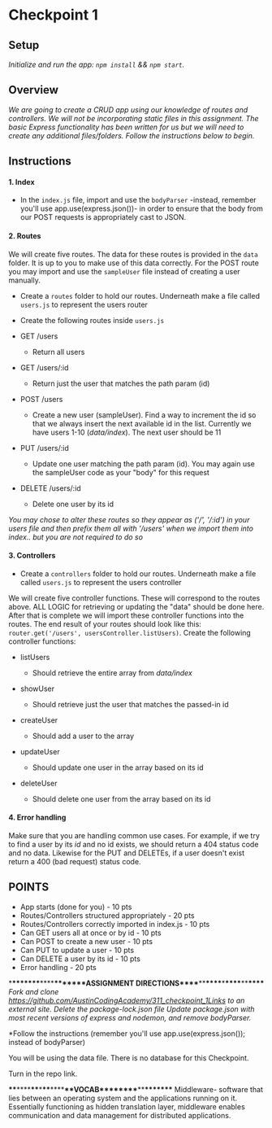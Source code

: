 # Checkpoint 1

## Setup

_Initialize and run the app: `npm install` && `npm start`._

## Overview

_We are going to create a CRUD app using our knowledge of *routes* and *controllers*. We will not be incorporating static files in this assignment. The basic Express functionality has been written for us but we will need to create any additional files/folders. Follow the instructions below to begin._

## Instructions

#### 1. Index

- In the `index.js` file, import and use the `bodyParser` -instead, remember you'll use app.use(express.json())- in order to ensure that the body from our POST requests is appropriately cast to JSON.

#### 2. Routes

We will create five routes. The data for these routes is provided in the `data` folder. It is up to you to make use of this data correctly. For the POST route you may import and use the `sampleUser` file instead of creating a user manually.

- Create a `routes` folder to hold our routes. Underneath make a file called `users.js` to represent the users router

- Create the following routes inside `users.js`

- GET /users

  - Return all users

- GET /users/:id

  - Return just the user that matches the path param (id)

- POST /users

  - Create a new user (sampleUser). Find a way to increment the id so that we always insert the next available id in the list. Currently we have users 1-10 (_data/index_). The next user should be 11

- PUT /users/:id

  - Update one user matching the path param (id). You may again use the sampleUser code as your "body" for this request

- DELETE /users/:id
  - Delete one user by its id

_You may chose to alter these routes so they appear as ('/', '/:id') in your users file and then prefix them all with '/users' when we import them into index.. but you are not required to do so_

#### 3. Controllers

- Create a `controllers` folder to hold our routes. Underneath make a file called `users.js` to represent the users controller

We will create five controller functions. These will correspond to the routes above. ALL LOGIC for retrieving or updating the "data" should be done here. After that is complete we will import these controller functions into the routes. The end result of your routes should look like this: `router.get('/users', usersController.listUsers)`. Create the following controller functions:

- listUsers

  - Should retrieve the entire array from _data/index_

- showUser

  - Should retrieve just the user that matches the passed-in id

- createUser

  - Should add a user to the array

- updateUser

  - Should update one user in the array based on its id

- deleteUser
  - Should delete one user from the array based on its id

#### 4. Error handling

Make sure that you are handling common use cases. For example, if we try to find a user by its _id_ and no id exists, we should return a 404 status code and no data. Likewise for the PUT and DELETEs, if a user doesn't exist return a 400 (bad request) status code.

## POINTS

- App starts (done for you) - 10 pts
- Routes/Controllers structured appropriately - 20 pts
- Routes/Controllers correctly imported in index.js - 10 pts
- Can GET users all at once or by id - 10 pts
- Can POST to create a new user - 10 pts
- Can PUT to update a user - 10 pts
- Can DELETE a user by its id - 10 pts
- Error handling - 20 pts

\***\*\*\*\*\*\*\***\*\*\*\***\*\*\*\*\*\*\***ASSIGNMENT DIRECTIONS**\*\*\*\***\*\***\*\*\*\***\***\*\*\*\***\*\***\*\*\*\***
_Fork and clone https://github.com/AustinCodingAcademy/311_checkpoint_1Links to an external site._
_Delete the package-lock.json file_
_Update package.json with most recent versions of express and nodemon, and remove bodyParser._

\*Follow the instructions (remember you'll use app.use(express.json()); instead of bodyParser)

You will be using the data file. There is no database for this Checkpoint.

Turn in the repo link.

**\*\***\*\*\*\***\*\***\***\*\***\*\*\*\***\*\***VOCAB\***\*\*\*\*\*\*\***\*\***\*\*\*\*\*\*\***
Middleware- software that lies between an operating system and the applications running on it.
Essentially functioning as hidden translation layer, middleware enables communication and data management for distributed applications.
